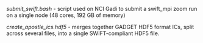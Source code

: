 *submit_swift.bash* - script used on NCI Gadi to submit a swift_mpi zoom run on a single node (48 cores, 192 GB of memory)

*create_apostle_ics.hdf5* - merges together GADGET HDF5 format ICs, split across several files, into a single SWIFT-compliant HDF5 file. 
